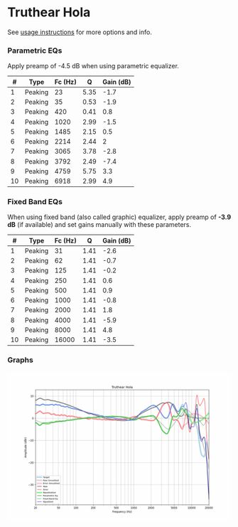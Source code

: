 # Truthear Hola
See [usage instructions](https://github.com/jaakkopasanen/AutoEq#usage) for more options and info.

### Parametric EQs
Apply preamp of -4.5 dB when using parametric equalizer.

|   # | Type    |   Fc (Hz) |    Q |   Gain (dB) |
|-----|---------|-----------|------|-------------|
|   1 | Peaking |        23 | 5.35 |        -1.7 |
|   2 | Peaking |        35 | 0.53 |        -1.9 |
|   3 | Peaking |       420 | 0.41 |         0.8 |
|   4 | Peaking |      1020 | 2.99 |        -1.5 |
|   5 | Peaking |      1485 | 2.15 |         0.5 |
|   6 | Peaking |      2214 | 2.44 |         2   |
|   7 | Peaking |      3065 | 3.78 |        -2.8 |
|   8 | Peaking |      3792 | 2.49 |        -7.4 |
|   9 | Peaking |      4759 | 5.75 |         3.3 |
|  10 | Peaking |      6918 | 2.99 |         4.9 |

### Fixed Band EQs
When using fixed band (also called graphic) equalizer, apply preamp of **-3.9 dB** (if available) and set gains manually with these parameters.

|   # | Type    |   Fc (Hz) |    Q |   Gain (dB) |
|-----|---------|-----------|------|-------------|
|   1 | Peaking |        31 | 1.41 |        -2.6 |
|   2 | Peaking |        62 | 1.41 |        -0.7 |
|   3 | Peaking |       125 | 1.41 |        -0.2 |
|   4 | Peaking |       250 | 1.41 |         0.6 |
|   5 | Peaking |       500 | 1.41 |         0.9 |
|   6 | Peaking |      1000 | 1.41 |        -0.8 |
|   7 | Peaking |      2000 | 1.41 |         1.8 |
|   8 | Peaking |      4000 | 1.41 |        -5.9 |
|   9 | Peaking |      8000 | 1.41 |         4.8 |
|  10 | Peaking |     16000 | 1.41 |        -3.5 |

### Graphs
![](./Truthear%20Hola.png)
